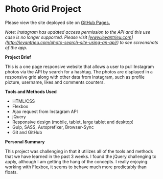 # Photo Grid Project

Please view the site deployed site on [GitHub Pages.](http://levantrieu.github.io/RED-project-photogrid/)  

*Note: Instagram has updated access permission to the API and this use case is no longer supported. Please visit [www.levantrieu.com] (http://levantrieu.com/photo-search-site-using-an-api/) to see screenshots of the app.*

**Project Brief**

This is a one page responsive website that allows a user to pull Instagram photos via the API by search for a hashtag. The photos are displayed in a responsive grid along with other data from Instagram, such as profile picture, username, likes and comments counters.

**Tools and Methods Used**

- HTML/CSS
- Flexbox
- Ajax request from Instagram API
- jQuery
- Responsive design (mobile, tablet, large tablet and desktop)
- Gulp, SASS, Autoprefixer, Browser-Sync
- Git and GitHub

**Personal Summary**

This project was challenging in that it utilizes all of the tools and methods that we have learned in the past 3 weeks. I found the jQuery challenging to apply, although I am getting the hang of the concepts. I really enjoying working with Flexbox, it seems to behave much more predictably than floats.
